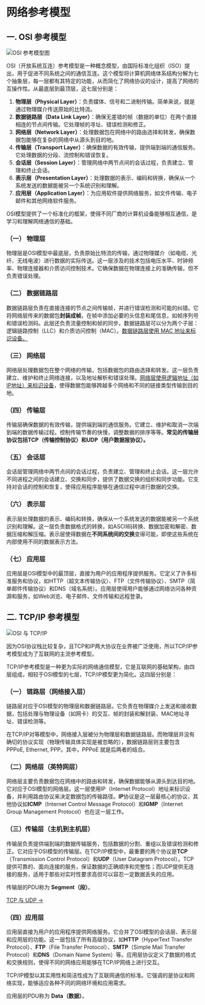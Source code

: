 # 网络参考模型



## 一. OSI 参考模型

![OSI 参考模型图](https://neo927.oss-rg-china-mainland.aliyuncs.com/img/wiki/image-20240201100316096.png)

OSI（开放系统互连）参考模型是一种概念模型，由国际标准化组织（ISO）提出，用于促进不同系统之间的通信互连。这个模型将计算机网络体系结构分解为七个抽象层，每一层都有其特定的功能，从而简化了网络协议的设计，提高了网络的互操作性。从最底层到最顶层，这七层分别是：

1. **物理层（Physical Layer）**：负责媒体、信号和二进制传输。简单来说，就是通过物理媒介传送原始的比特流。
2. **数据链路层（Data Link Layer）**：确保无差错的帧（数据的单位）在两个直接相连的节点间传输。它处理帧的寻址、错误检测和修正。
3. **网络层（Network Layer）**：处理数据包在网络中的路由选择和转发，确保数据包能够在复杂的网络中从源头到目的地。
4. **传输层（Transport Layer）**：确保数据的有效传输，提供端到端的通信服务。它处理数据的分段、流控制和错误恢复。
5. **会话层（Session Layer）**：管理网络中两节点间的会话过程，负责建立、管理和终止会话。
6. **表示层（Presentation Layer）**：处理数据的表示、编码和转换，确保从一个系统发送的数据能被另一个系统识别和理解。
7. **应用层（Application Layer）**：为应用软件提供网络服务，如文件传输、电子邮件和其他网络软件服务。

OSI模型提供了一个标准化的框架，使得不同厂商的计算机设备能够相互通信，是学习和理解网络通信的基础。



### （一） 物理层

物理层是OSI模型中最底层，负责原始比特流的传输，通过物理媒介（如电缆、光纤、无线电波）进行数据的实际传送。这一层涉及的技术包括电压水平、时钟频率、物理连接器和介质访问控制技术。它确保数据在物理连接上的准确传输，但不负责错误处理。

### （二） 数据链路层

数据链路层负责在直接连接的节点之间传输帧，并进行错误检测和可能的纠错。它将网络层传来的数据包**封装成帧**，在帧中添加必要的头信息和尾信息，如帧序列号和错误检测码。此层还负责流量控制和帧的同步。数据链路层可以分为两个子层：逻辑链路控制（LLC）和介质访问控制（MAC）。<u>数据链路层使用 MAC 地址来标识设备。</u>

### （三） 网络层

网络层处理数据包在整个网络的传输，包括数据包的路由选择和转发。这一层负责建立、维护和终止网络连接，以及地址解析和错误处理。<u>网络层使用逻辑地址（如IP地址）来标识设备</u>，使得数据包能够跨越多个网络和不同的链接类型传输到目的地。

### （四） 传输层

传输层确保数据的有效传输，提供端到端的通信服务。它建立、维护和取消一次端到端的数据传输过程。控制传输节奏的快慢，调整数据的排序等等。**常见的传输层协议包括TCP（传输控制协议）和UDP（用户数据报协议）。**

### （五） 会话层

会话层管理网络中两节点间的会话过程，负责建立、管理和终止会话。这一层允许不同进程之间的会话建立、交换和同步，提供了数据交换的组织和同步功能。它支持对会话的控制和恢复，使得应用程序能够在通信过程中进行数据的交换。

### （六） 表示层

表示层处理数据的表示、编码和转换，确保从一个系统发送的数据能被另一个系统识别和理解。这一层负责数据格式的转换，如ASCII码转换、数据加密和解密、数据压缩和解压缩。表示层使得数据在**不同系统间的交换**变得可能，即使这些系统在内部使用不同的数据表示方法。

### （七） 应用层

应用层是OSI模型中的最顶层，直接为用户的应用程序提供服务。它定义了许多标准服务和协议，如HTTP（超文本传输协议）、FTP（文件传输协议）、SMTP（简单邮件传输协议）和DNS（域名系统）。应用层使得用户能够通过网络访问各种资源和服务，如Web浏览、电子邮件、文件传输和远程登录。



## 二. TCP/IP 参考模型

![OSI 与 TCP/IP](https://neo927.oss-rg-china-mainland.aliyuncs.com/img/wiki/image-20240201101917452.png)

因为OSI协议栈比较复杂，且TCP和IP两大协议在业界被广泛使用，所以TCP/IP参考模型成为了互联网的主流参考模型。

TCP/IP参考模型是一种更为实际的网络通信模型，它是互联网的基础架构，由四层组成，相较于OSI模型的七层，TCP/IP模型更为简化。这四层分别是：

### （一） 链路层（网络接入层）

链路层对应于OSI模型的物理层和数据链路层。它负责在物理媒介上发送和接收数据，包括处理与物理设备（如网卡）的交互、帧的封装和解封装、MAC地址寻址、错误检测等。

在TCP/IP对等模型中，网络接入层被分为物理层和数据链路层。而物理层并没有确切的协议实现（物理传输具体实现是被忽略的），数据链路层则主要包含 PPPoE, Ethernet, PPP。其中，PPPoE 就是后两者的结合。

### （二）网络层（英特网层）

网络层主要负责数据包在网络中的路由和转发，确保数据能够从源头到达目的地。它对应于OSI模型的网络层。这一层使用IP（Internet Protocol）地址来标识设备，并利用路由协议来决定数据包的传输路径。**IP**协议是这一层最核心的协议，其他协议如**ICMP**（Internet Control Message Protocol）和**IGMP**（Internet Group Management Protocol）也在这一层工作。

### （三）传输层（主机到主机层）

传输层负责提供端到端的数据传输服务，包括数据的分割、重组以及错误检测和修正。它对应于OSI模型的传输层。在TCP/IP模型中，最重要的两个协议是**TCP**（Transmission Control Protocol）和**UDP**（User Datagram Protocol）。TCP提供可靠的、面向连接的服务，保证数据的正确顺序和完整性；而UDP提供无连接的服务，适用于那些对实时性要求高但可以容忍一定数据丢失的应用。



传输层的PDU称为 **Segment（段）**。

[TCP 与 UDP →](tcpudp/)

### （四）应用层

应用层直接为用户的应用程序提供网络服务。它合并了OSI模型的会话层、表示层和应用层的功能。这一层包括了所有高级协议，如**HTTP**（HyperText Transfer Protocol）、**FTP**（File Transfer Protocol）、**SMTP**（Simple Mail Transfer Protocol）和**DNS**（Domain Name System）等。应用层协议定义了数据的格式和交换规则，使得不同的网络应用能够在TCP/IP网络上进行交互。

TCP/IP模型以其实用性和简洁性成为了互联网通信的标准。它强调的是协议和网络实现，能够适应各种不同的网络环境和应用需求。



应用层的PDU称为 **Data（数据）**。



